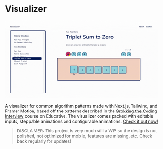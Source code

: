 # Visualizer

<p align="center">
  <img src="./public/images/visualizer-demo.gif">
</p>

A visualizer for common algorithm patterns made with Next.js, Tailwind, and Framer Motion, based off the patterns described in the [Grokking the Coding Interview](https://www.educative.io/courses/grokking-the-coding-interview) course on Educative. The visualizer comes packed with editable inputs, steppable animations and configurable animations. [Check it out now!](https://vis.zaidmkz.xyz/patterns/sliding-window/find-all-averages)

> DISCLAIMER: This project is very much still a WIP so the design is not polished, not optimized for mobile, features are missing, etc. Check back regularly for updates!
